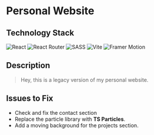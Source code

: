# Personal Website

## Technology Stack

![React](https://adamaliweb.com/assets/technologies/react.svg)
![React Router](https://adamaliweb.com/assets/technologies/react-router.svg)
![SASS](https://adamaliweb.com/assets/technologies/sass.svg)
![Vite](https://adamaliweb.com/assets/technologies/vite.svg)
![Framer Motion](https://adamaliweb.com/assets/technologies/framer-motion-re.svg)

## Description

> Hey, this is a legacy version of my personal website.

<!-- I created it with patience and dedication, and I would appreciate it if you followed me on LinkedIn, Twitter, and Instagram. There, you can see how I applied my skills to create my portfolio and showcase my projects. -->

## Issues to Fix

-   Check and fix the contact section
-   Replace the particle library with **TS Particles**.
-   Add a moving background for the projects section.
